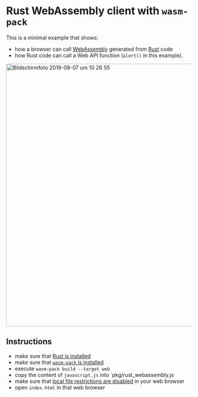 # Rust WebAssembly client with `wasm-pack`

This is a minimal example that shows:
* how a browser can call [WebAssembly](https://webassembly.org) generated from [Rust](https://www.rust-lang.org) code
* how Rust code can call a Web API function (`alert()` in this example).

<img width="710" alt="Bildschirmfoto 2019-08-07 um 10 26 55" src="https://user-images.githubusercontent.com/391975/62607213-fe0cd000-b8fd-11e9-91e8-56ba4fe93f43.png">

## Instructions

* make sure that [Rust is installed](https://www.rust-lang.org/tools/install)
* make sure that [`wasm-pack` is installed](https://rustwasm.github.io/wasm-pack/installer/)
* execute `wasm-pack build --target web`
* copy the content of `javascript.js` into `pkg/rust_webassembly.js
* make sure that [local file restrictions are disabled](https://www.thepolyglotdeveloper.com/2014/08/bypass-cors-errors-testing-apis-locally/) in your web browser
* open `index.html` in that web browser
